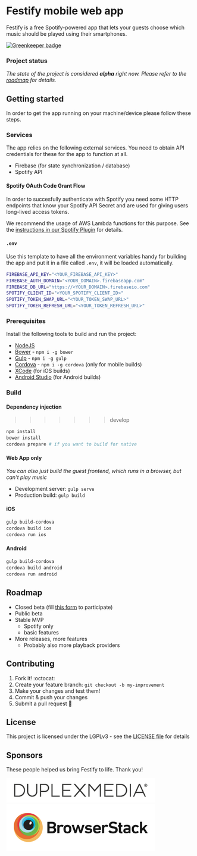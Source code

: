 # Festify mobile web app

Festify is a free Spotify-powered app that lets your guests choose which music should be played using their smartphones.

[![Greenkeeper badge](https://badges.greenkeeper.io/Festify/app.svg)](https://greenkeeper.io/)

### Project status

*The state of the project is considered **alpha** right now. Please refer to the [roadmap](#roadmap) for details.*

## Getting started

In order to get the app running on your machine/device please follow these steps.

### Services

The app relies on the following external services. You need to obtain API credentials for these for the app to function at all.

- Firebase (for state synchronization / database)
- Spotify API

#### Spotify OAuth Code Grant Flow

In order to succesfully authenticate with Spotify you need some HTTP endpoints that know your Spotify API Secret and are used for giving users long-lived access tokens.

We recommend the usage of AWS Lambda functions for this purpose. See the [instructions in our Spotify Plugin](https://github.com/Festify/cordova-spotify#oauth-code-grant-flow) for details.

#### `.env`

Use this template to have all the environment variables handy for building the app and put it in a file called `.env`, it will be loaded automatically.

```bash
FIREBASE_API_KEY="<YOUR_FIREBASE_API_KEY>"
FIREBASE_AUTH_DOMAIN="<YOUR_DOMAIN>.firebaseapp.com"
FIREBASE_DB_URL="https://<YOUR_DOMAIN>.firebaseio.com"
SPOTIFY_CLIENT_ID="<YOUR_SPOTIFY_CLIENT_ID>"
SPOTIFY_TOKEN_SWAP_URL="<YOUR_TOKEN_SWAP_URL>"
SPOTIFY_TOKEN_REFRESH_URL="<YOUR_TOKEN_REFRESH_URL>"
```

### Prerequisites

Install the following tools to build and run the project:

- [NodeJS](https://nodejs.org/)
- [Bower](https://bower.io/) - `npm i -g bower`
- [Gulp](http://gulpjs.com/) - `npm i -g gulp`
- [Cordova](https://cordova.apache.org/#getstarted) - `npm i -g cordova` (only for mobile builds)
- [XCode](https://developer.apple.com/xcode/) (for iOS builds)
- [Android Studio](https://developer.android.com/studio/install.html) (for Android builds)

### Build

#### Dependency injection
>>>>>>> develop

```bash
npm install
bower install
cordova prepare # if you want to build for native
```

#### Web App only

*You can also just build the guest frontend, which runs in a browser, but can't play music*

- Development server: `gulp serve`
- Production build: `gulp build`

#### iOS

```bash
gulp build-cordova
cordova build ios
cordova run ios
```

#### Android

```bash
gulp build-cordova
cordova build android
cordova run android
```

## Roadmap

- Closed beta (fill [this form](https://docs.google.com/forms/d/e/1FAIpQLSdjYIMfbVAQ1ZwbpXoiedgA0rnu5FpLocO3moZIkSzhI8fNKQ/viewform) to participate)
- Public beta
- Stable MVP
  - Spotify only
  - basic features
- More releases, more features
  - Probably also more playback providers

## Contributing

1. Fork it! :octocat:
1. Create your feature branch: `git checkout -b my-improvement`
1. Make your changes and test them!
1. Commit & push your changes
1. Submit a pull request :rocket:

## License

This project is licensed under the LGPLv3 - see the [LICENSE file](https://github.com/Festify/app/blob/develop/LICENSE.md) for details

## Sponsors

These people helped us bring Festify to life. Thank you!

[![Duplexmedia](/.github/sponsors/duplexmedia.png)](https://duplexmedia.com/)
[![BrowserStack](/.github/sponsors/browserstack.png)](https://www.browserstack.com)
